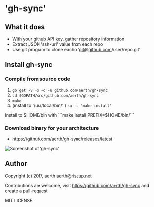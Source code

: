 # 'gh-sync' 

## What it does

  * With your github API key, gather repository information
  * Extract JSON 'ssh-url' value from each repo
  * Use git program to clone eacho 'git@github.com/user/repo.git'

## Install gh-sync

### Compile from source code

  1. ```go get -v -x -d -u github.com/aerth/gh-sync```
  2. ```cd $GOPATH/src/github.com/aerth/gh-sync```
  3. ```make```
  4. (install to '/usr/local/bin/' ) ```su -c 'make install'```

  Install to $HOME/bin with ```make install PREFIX=$HOME/bin/```
  
### Download binary for your architecture
  * https://github.com/aerth/gh-sync/releases/latest


![Screenshot of 'gh-sync'](https://github.com/aerth/'gh-sync'/blob/master/example/'gh-sync'-screenshot.png?raw=true)

## Author

Copyright (c) 2017, aerth <aerth@riseup.net>

Contributions are welcome, visit https://github.com/aerth/gh-sync and create a pull-request

MIT LICENSE
